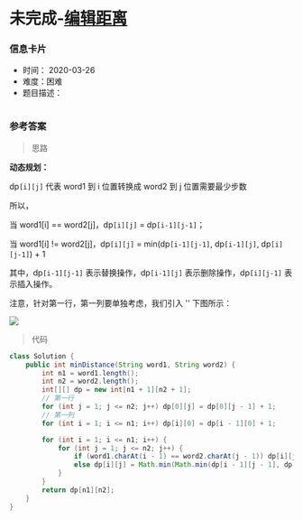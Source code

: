 # 未完成-[编辑距离](https://leetcode-cn.com/problems/edit-distance/)

### 信息卡片

- 时间： 2020-03-26
- 难度：困难
- 题目描述：

```java

```



### 参考答案

> 思路

**动态规划：**

dp`[i][j]` 代表 word1 到 i 位置转换成 word2 到 j 位置需要最少步数

所以，

当 word1[i] == word2[j]，dp`[i][j]` = dp`[i-1][j-1]`；

当 word1[i] != word2[j]，dp`[i][j]` = min(dp`[i-1][j-1]`, dp`[i-1][j]`, dp`[i][j-1]`) + 1

其中，dp`[i-1][j-1]` 表示替换操作，dp`[i-1][j]` 表示删除操作，dp`[i][j-1]` 表示插入操作。

注意，针对第一行，第一列要单独考虑，我们引入 '' 下图所示：



![](https://pic.leetcode-cn.com/76574ab7ff2877d63b80a2d4f8496fab3c441065552edc562f62d5809e75e97e-Snipaste_2019-05-29_15-28-02.png)



> 代码


```java
class Solution {
    public int minDistance(String word1, String word2) {
        int n1 = word1.length();
        int n2 = word2.length();
        int[][] dp = new int[n1 + 1][n2 + 1];
        // 第一行
        for (int j = 1; j <= n2; j++) dp[0][j] = dp[0][j - 1] + 1;
        // 第一列
        for (int i = 1; i <= n1; i++) dp[i][0] = dp[i - 1][0] + 1;

        for (int i = 1; i <= n1; i++) {
            for (int j = 1; j <= n2; j++) {
                if (word1.charAt(i - 1) == word2.charAt(j - 1)) dp[i][j] = dp[i - 1][j - 1];
                else dp[i][j] = Math.min(Math.min(dp[i - 1][j - 1], dp[i][j - 1]), dp[i - 1][j]) + 1;
            }
        }
        return dp[n1][n2];  
    }
}

```

